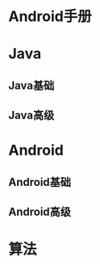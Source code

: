# Android手册  

# Java  

## Java基础  
## Java高级

# Android  
## Android基础   
## Android高级  


# 算法   

